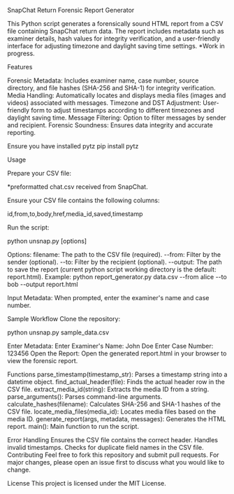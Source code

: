 SnapChat Return Forensic Report Generator

This Python script generates a forensically sound HTML report from a CSV file containing SnapChat return data.
The report includes metadata such as examiner details, hash values for integrity verification, and a user-friendly
interface for adjusting timezone and daylight saving time settings.
*Work in progress.  

Features

Forensic Metadata:
Includes examiner name, case number, source directory, and file hashes (SHA-256 and SHA-1) for integrity verification.
Media Handling:
Automatically locates and displays media files (images and videos) associated with messages.
Timezone and DST Adjustment:
User-friendly form to adjust timestamps according to different timezones and daylight saving time.
Message Filtering:
Option to filter messages by sender and recipient.
Forensic Soundness:
Ensures data integrity and accurate reporting.

Ensure you have installed pytz
pip install pytz

Usage

Prepare your CSV file:

*preformatted chat.csv received from SnapChat.

Ensure your CSV file contains the following columns: 

   id,from,to,body,href,media_id,saved,timestamp



Run the script:

python unsnap.py [options]

Options:
filename: The path to the CSV file (required).
--from: Filter by the sender (optional).
--to: Filter by the recipient (optional).
--output: The path to save the report (current python script working directory is the default: report.html).
Example:
python report_generator.py data.csv --from alice --to bob --output report.html 

Input Metadata:
When prompted, enter the examiner's name and case number.

Sample Workflow
Clone the repository:

python unsnap.py sample_data.csv

Enter Metadata:
Enter Examiner's Name: John Doe
Enter Case Number: 123456
Open the Report:
Open the generated report.html in your browser to view the forensic report.

Functions
parse_timestamp(timestamp_str): Parses a timestamp string into a datetime object.
find_actual_header(file): Finds the actual header row in the CSV file.
extract_media_id(string): Extracts the media ID from a string.
parse_arguments(): Parses command-line arguments.
calculate_hashes(filename): Calculates SHA-256 and SHA-1 hashes of the CSV file.
locate_media_files(media_id): Locates media files based on the media ID.
generate_report(args, metadata, messages): Generates the HTML report.
main(): Main function to run the script.

Error Handling
Ensures the CSV file contains the correct header.
Handles invalid timestamps.
Checks for duplicate field names in the CSV file.
Contributing
Feel free to fork this repository and submit pull requests. For major changes, please open an issue first to discuss what you would like to change.

License
This project is licensed under the MIT License.
